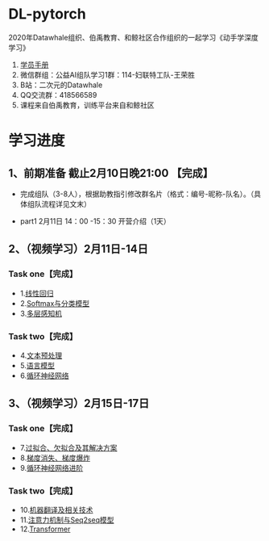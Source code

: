 # DL-pytorch

2020年Datawhale组织、伯禹教育、和鲸社区合作组织的一起学习《动手学深度学习》

1. [学员手册](https://shimo.im/docs/pdr3wkyHKrxJYdyT/read)
2. 微信群组：公益AI组队学习1群：114-妇联特工队-王荣胜
3. B站：二次元的Datawhale
4. QQ交流群：418566589
5. 课程来自伯禹教育，训练平台来自和鲸社区

# 学习进度

## 1、前期准备  截止2月10日晚21:00 【完成】

- 完成组队（3-8人），根据助教指引修改群名片（格式：编号-昵称-队名）。（具体组队流程详见文末）

- part1 2月11日 14：00 -15：30 开营介绍（1天）

## 2、（视频学习）2月11日-14日

### Task one【完成】

- 1.[线性回归](https://github.com/WangRongsheng/DL-pytorch/tree/master/%E3%80%902.11-14%E3%80%91Task%20one/1.线性回归)
- 2.[Softmax与分类模型](https://github.com/WangRongsheng/DL-pytorch/tree/master/%E3%80%902.11-14%E3%80%91Task%20one/2.Softmax与分类模型)
- 3.[多层感知机](https://github.com/WangRongsheng/DL-pytorch/tree/master/%E3%80%902.11-14%E3%80%91Task%20one/3.多层感知机)


### Task two【完成】

- 4.[文本预处理](https://github.com/WangRongsheng/DL-pytorch/tree/master/%E3%80%902.11-14%E3%80%91Task%20two/4.文本预处理)
- 5.[语言模型](https://github.com/WangRongsheng/DL-pytorch/tree/master/%E3%80%902.11-14%E3%80%91Task%20two/5.语言模型)
- 6.[循环神经网络](https://github.com/WangRongsheng/DL-pytorch/tree/master/%E3%80%902.11-14%E3%80%91Task%20two/6.循环神经网络)

## 3、（视频学习）2月15日-17日

### Task one【完成】

- 7.[过拟合、欠拟合及其解决方案](https://github.com/WangRongsheng/DL-pytorch/tree/master/%E3%80%902.11-14%E3%80%91Task%20one/7.过拟合、欠拟合及其解决方案)
- 8.[梯度消失、梯度爆炸](https://github.com/WangRongsheng/DL-pytorch/tree/master/%E3%80%902.11-14%E3%80%91Task%20one/8.梯度消失、梯度爆炸)
- 9.[循环神经网络进阶](https://github.com/WangRongsheng/DL-pytorch/tree/master/%E3%80%902.11-14%E3%80%91Task%20one/9.循环神经网络进阶)


### Task two【完成】

- 10.[机器翻译及相关技术](https://github.com/WangRongsheng/DL-pytorch/tree/master/%E3%80%902.11-14%E3%80%91Task%20two/10.机器翻译及相关技术)
- 11.[注意力机制与Seq2seq模型](https://github.com/WangRongsheng/DL-pytorch/tree/master/%E3%80%902.11-14%E3%80%91Task%20two/11.注意力机制与Seq2seq模型)
- 12.[Transformer](https://github.com/WangRongsheng/DL-pytorch/tree/master/%E3%80%902.11-14%E3%80%91Task%20two/12.Transformer)
